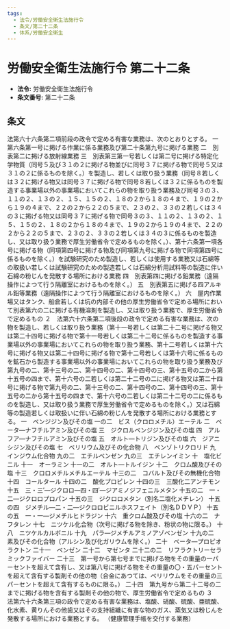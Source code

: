 ```yaml
---
tags:
  - 法令/労働安全衛生法施行令
  - 条文/第二十二条
  - 体系/労働安全衛生
---
```

# 労働安全衛生法施行令 第二十二条

- **法令:** 労働安全衛生法施行令
- **条文番号:** 第二十二条

## 条文
法第六十六条第二項前段の政令で定める有害な業務は、次のとおりとする。
一　第六条第一号に掲げる作業に係る業務及び第二十条第九号に掲げる業務
二　別表第二に掲げる放射線業務
三　別表第三第一号若しくは第二号に掲げる特定化学物質（同号５及び３１の２に掲げる物並びに同号３７に掲げる物で同号５又は３１の２に係るものを除く。）を製造し、若しくは取り扱う業務（同号８若しくは３２に掲げる物又は同号３７に掲げる物で同号８若しくは３２に係るものを製造する事業場以外の事業場においてこれらの物を取り扱う業務及び同号３の３、１１の２、１３の２、１５、１５の２、１８の２から１８の４まで、１９の２から１９の４まで、２２の２から２２の５まで、２３の２、３３の２若しくは３４の３に掲げる物又は同号３７に掲げる物で同号３の３、１１の２、１３の２、１５、１５の２、１８の２から１８の４まで、１９の２から１９の４まで、２２の２から２２の５まで、２３の２、３３の２若しくは３４の３に係るものを製造し、又は取り扱う業務で厚生労働省令で定めるものを除く。）、第十六条第一項各号に掲げる物（同項第四号に掲げる物及び同項第九号に掲げる物で同項第四号に係るものを除く。）を試験研究のため製造し、若しくは使用する業務又は石綿等の取扱い若しくは試験研究のための製造若しくは石綿分析用試料等の製造に伴い石綿の粉じんを発散する場所における業務
四　別表第四に掲げる鉛業務（遠隔操作によつて行う隔離室におけるものを除く。）
五　別表第五に掲げる四アルキル鉛等業務（遠隔操作によつて行う隔離室におけるものを除く。）
六　屋内作業場又はタンク、船倉若しくは坑の内部その他の厚生労働省令で定める場所において別表第六の二に掲げる有機溶剤を製造し、又は取り扱う業務で、厚生労働省令で定めるもの
２　法第六十六条第二項後段の政令で定める有害な業務は、次の物を製造し、若しくは取り扱う業務（第十一号若しくは第二十二号に掲げる物又は第二十四号に掲げる物で第十一号若しくは第二十二号に係るものを製造する事業場以外の事業場においてこれらの物を取り扱う業務、第十二号若しくは第十六号に掲げる物又は第二十四号に掲げる物で第十二号若しくは第十六号に係るものを鉱石から製造する事業場以外の事業場においてこれらの物を取り扱う業務及び第九号の二、第十三号の二、第十四号の二、第十四号の三、第十五号の二から第十五号の四まで、第十六号の二若しくは第二十二号の二に掲げる物又は第二十四号に掲げる物で第九号の二、第十三号の二、第十四号の二、第十四号の三、第十五号の二から第十五号の四まで、第十六号の二若しくは第二十二号の二に係るものを製造し、又は取り扱う業務で厚生労働省令で定めるものを除く。）又は石綿等の製造若しくは取扱いに伴い石綿の粉じんを発散する場所における業務とする。
一　ベンジジン及びその塩
一の二　ビス（クロロメチル）エーテル
二　ベータ―ナフチルアミン及びその塩
三　ジクロルベンジジン及びその塩
四　アルフア―ナフチルアミン及びその塩
五　オルト―トリジン及びその塩
六　ジアニシジン及びその塩
七　ベリリウム及びその化合物
八　ベンゾトリクロリド
九　インジウム化合物
九の二　エチルベンゼン
九の三　エチレンイミン
十　塩化ビニル
十一　オーラミン
十一の二　オルト―トルイジン
十二　クロム酸及びその塩
十三　クロロメチルメチルエーテル
十三の二　コバルト及びその無機化合物
十四　コールタール
十四の二　酸化プロピレン
十四の三　三酸化二アンチモン
十五　三・三′―ジクロロ―四・四′―ジアミノジフェニルメタン
十五の二　一・二―ジクロロプロパン
十五の三　ジクロロメタン（別名二塩化メチレン）
十五の四　ジメチル―二・二―ジクロロビニルホスフェイト（別名ＤＤＶＰ）
十五の五　一・一―ジメチルヒドラジン
十六　重クロム酸及びその塩
十六の二　ナフタレン
十七　ニツケル化合物（次号に掲げる物を除き、粉状の物に限る。）
十八　ニツケルカルボニル
十九　パラ―ジメチルアミノアゾベンゼン
十九の二　素及びその化合物（アルシン及び化ガリウムを除く。）
二十　ベータ―プロピオラクトン
二十一　ベンゼン
二十二　マゼンタ
二十二の二　リフラクトリーセラミックファイバー
二十三　第一号から第七号までに掲げる物をその重量の一パーセントを超えて含有し、又は第八号に掲げる物をその重量の〇・五パーセントを超えて含有する製剤その他の物（合金にあつては、ベリリウムをその重量の三パーセントを超えて含有するものに限る。）
二十四　第九号から第二十二号の二までに掲げる物を含有する製剤その他の物で、厚生労働省令で定めるもの
３　法第六十六条第三項の政令で定める有害な業務は、塩酸、硝酸、硫酸、亜硫酸、化水素、黄りんその他歯又はその支持組織に有害な物のガス、蒸気又は粉じんを発散する場所における業務とする。
（健康管理手帳を交付する業務）

